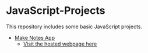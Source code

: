 # JavaScript-Projects
This repository includes some basic JavaScript projects.

- [Make Notes App](Make_Notes_App/)
    - [Visit the hosted webpage here](https://ankit-sr.github.io/JavaScript-Projects/Make_Notes_App/)
